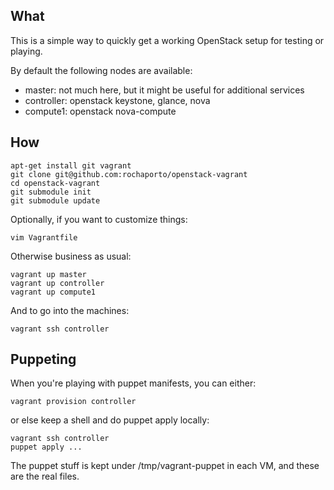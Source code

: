 ## What

This is a simple way to quickly get a working OpenStack setup for testing or playing.

By default the following nodes are available:

   * master: not much here, but it might be useful for additional services
   * controller: openstack keystone, glance, nova
   * compute1: openstack nova-compute

## How

```shell
apt-get install git vagrant
git clone git@github.com:rochaporto/openstack-vagrant
cd openstack-vagrant
git submodule init
git submodule update
```

Optionally, if you want to customize things:
```shell
vim Vagrantfile
```

Otherwise business as usual:
```
vagrant up master 
vagrant up controller
vagrant up compute1
```

And to go into the machines:
```
vagrant ssh controller 
```

## Puppeting

When you're playing with puppet manifests, you can either:
```
vagrant provision controller
```
or else keep a shell and do puppet apply locally:
```
vagrant ssh controller
puppet apply ...
```

The puppet stuff is kept under /tmp/vagrant-puppet in each VM, and these are the real files.

